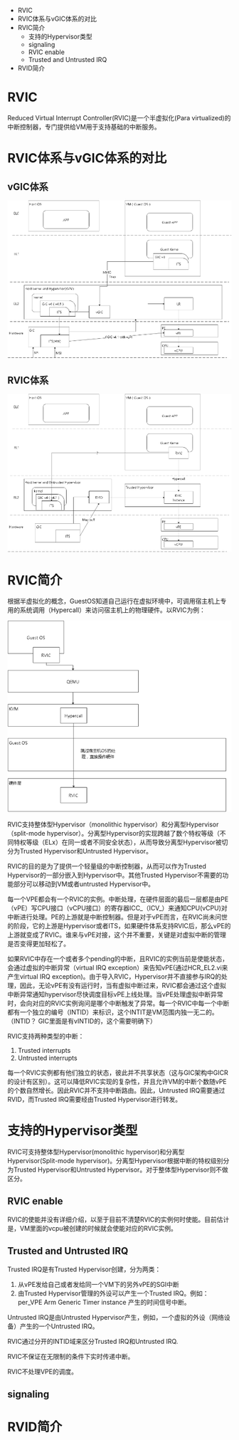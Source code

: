 + RVIC
+ RVIC体系与vGIC体系的对比
+ RVIC简介
  + 支持的Hypervisor类型
  + signaling
  + RVIC enable
  + Trusted and Untrusted IRQ
+ RVID简介

# RVIC
Reduced Virtual Interrupt Controller(RVIC)是一个半虚拟化(Para virtualized)的中断控制器，专门提供给VM用于支持基础的中断服务。

# RVIC体系与vGIC体系的对比
## vGIC体系
![vGIC体系](https://github.com/Luojiaxing1991/picture/blob/master/vGIC_arch.png)

## RVIC体系
![RVIC体系](https://github.com/Luojiaxing1991/picture/blob/master/RVIC_arch.png)

# RVIC简介

根据半虚拟化的概念，GuestOS知道自己运行在虚拟环境中，可调用宿主机上专用的系统调用（Hypercall）来访问宿主机上的物理硬件。以RVIC为例：

![RVIC Para virtualized](https://github.com/Luojiaxing1991/picture/blob/master/RVIC_para_virt.png)

RVIC支持整体型Hypervisor（monolithic hypervisor）和分离型Hypervisor（split-mode hypervisor）。分离型Hypervisor的实现跨越了数个特权等级（不同特权等级（ELx）在同一或者不同安全状态），从而导致分离型Hypervisor被切分为Trusted Hypervisor和Untrusted Hypervisor。

RVIC的目的是为了提供一个轻量级的中断控制器，从而可以作为Trusted Hypervisor的一部分嵌入到Hypervisor中。其他Trusted Hypervisor不需要的功能部分可以移动到VM或者untrusted Hypervisor中。

每一个VPE都会有一个RVIC的实例。中断处理，在硬件层面的最后一层都是由PE（vPE）写CPU接口（vCPU接口）的寄存器ICC_（ICV_）来通知CPU(vCPU)对中断进行处理。PE的上游就是中断控制器。但是对于vPE而言，在RVIC尚未问世的阶段，它的上游是Hypervisor或者ITS，如果硬件体系支持RVIC后，那么vPE的上游就变成了RVIC。谁来与vPE对接，这个并不重要，关键是对虚拟中断的管理是否变得更加轻松了。

如果RVIC中存在一个或者多个pending的中断，且RVIC的实例当前是使能状态，会通过虚拟的中断异常（virtual IRQ exception）来告知vPE(通过HCR_EL2.vi来产生virtual IRQ exception)。由于导入RVIC，Hypervisor并不直接参与IRQ的处理，因此，无论vPE有没有运行时，当有虚拟中断过来，RVIC都会通过这个虚拟中断异常通知hypervisor尽快调度目标vPE上线处理。当vPE处理虚拟中断异常时，会向对应的RVIC实例询问是哪个中断触发了异常。每一个RVIC中每一个中断都有一个独立的编号（INTID）来标识，这个INTIT是VM范围内独一无二的。（INTID？ GIC里面是有vINTID的，这个需要明确下）

RVIC支持两种类型的中断：
1. Trusted interrupts
2. Untrusted interrupts

每一个RVIC实例都有他们独立的状态，彼此并不共享状态（这与GIC架构中GICR的设计有区别）。这可以降低RVIC实现的复杂性，并且允许VM的中断个数随vPE的个数自然增长。因此RVIC并不支持中断路由。因此，Untrusted IRQ需要通过RVID，而Trusted IRQ需要经由Trusted Hypervisor进行转发。

# 支持的Hypervisor类型
RVIC可支持整体型Hypervisor(monolithic hypervisor)和分离型Hypervisor(Split-mode hypervisor)。分离型Hypervisor根据中断的特权级别分为Trusted Hypervisor和Untrusted Hypervisor。对于整体型Hypervisor则不做区分。

## RVIC enable
RVIC的使能并没有详细介绍，以至于目前不清楚RVIC的实例何时使能。目前估计是，VM里面的vcpu被创建的时候就会使能对应的RVIC实例。

## Trusted and Untrusted IRQ
Trusted IRQ是有Trusted Hypervisor创建，分为两类：
1. 从vPE发给自己或者发给同一个VM下的另外vPE的SGI中断
2. 由Trusted Hypervisor管理的外设可以产生一个Trusted IRQ。例如： per_VPE Arm Generic Timer instance 产生的时间信号中断。

Untrusted IRQ是由Untrusted Hypervisor产生，例如，一个虚拟的外设（网络设备）产生的一个Untrusted IRQ。

RVIC通过分开的INTID域来区分Trusted IRQ和Untrusted IRQ.

RVIC不保证在无限制的条件下实时传递中断。

RVIC不处理VPE的调度。

## signaling


# RVID简介
